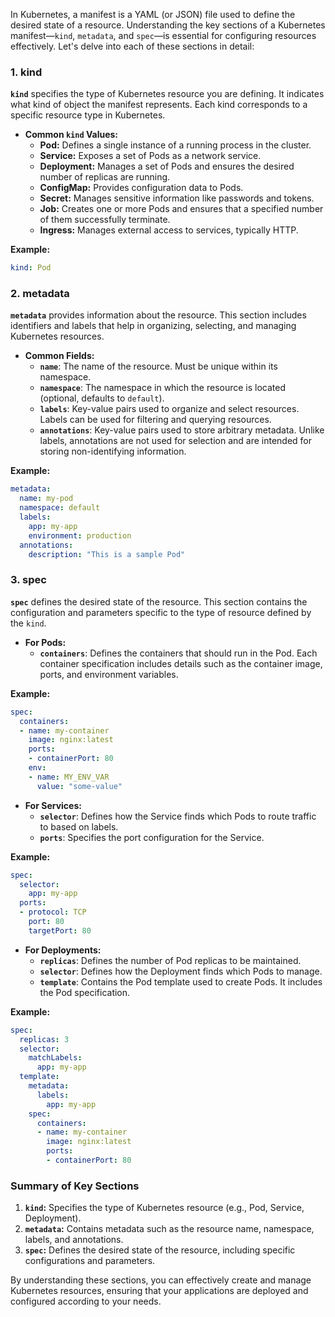In Kubernetes, a manifest is a YAML (or JSON) file used to define the desired state of a resource. Understanding the key sections of a Kubernetes manifest—`kind`, `metadata`, and `spec`—is essential for configuring resources effectively. Let's delve into each of these sections in detail:

### 1. **kind**

**`kind`** specifies the type of Kubernetes resource you are defining. It indicates what kind of object the manifest represents. Each kind corresponds to a specific resource type in Kubernetes.

- **Common `kind` Values:**
  - **Pod:** Defines a single instance of a running process in the cluster.
  - **Service:** Exposes a set of Pods as a network service.
  - **Deployment:** Manages a set of Pods and ensures the desired number of replicas are running.
  - **ConfigMap:** Provides configuration data to Pods.
  - **Secret:** Manages sensitive information like passwords and tokens.
  - **Job:** Creates one or more Pods and ensures that a specified number of them successfully terminate.
  - **Ingress:** Manages external access to services, typically HTTP.

**Example:**

```yaml
kind: Pod
```

### 2. **metadata**

**`metadata`** provides information about the resource. This section includes identifiers and labels that help in organizing, selecting, and managing Kubernetes resources.

- **Common Fields:**
  - **`name`**: The name of the resource. Must be unique within its namespace.
  - **`namespace`**: The namespace in which the resource is located (optional, defaults to `default`).
  - **`labels`**: Key-value pairs used to organize and select resources. Labels can be used for filtering and querying resources.
  - **`annotations`**: Key-value pairs used to store arbitrary metadata. Unlike labels, annotations are not used for selection and are intended for storing non-identifying information.

**Example:**

```yaml
metadata:
  name: my-pod
  namespace: default
  labels:
    app: my-app
    environment: production
  annotations:
    description: "This is a sample Pod"
```

### 3. **spec**

**`spec`** defines the desired state of the resource. This section contains the configuration and parameters specific to the type of resource defined by the `kind`.

- **For Pods:**
  - **`containers`**: Defines the containers that should run in the Pod. Each container specification includes details such as the container image, ports, and environment variables.

**Example:**

```yaml
spec:
  containers:
  - name: my-container
    image: nginx:latest
    ports:
    - containerPort: 80
    env:
    - name: MY_ENV_VAR
      value: "some-value"
```

- **For Services:**
  - **`selector`**: Defines how the Service finds which Pods to route traffic to based on labels.
  - **`ports`**: Specifies the port configuration for the Service.

**Example:**

```yaml
spec:
  selector:
    app: my-app
  ports:
  - protocol: TCP
    port: 80
    targetPort: 80
```

- **For Deployments:**
  - **`replicas`**: Defines the number of Pod replicas to be maintained.
  - **`selector`**: Defines how the Deployment finds which Pods to manage.
  - **`template`**: Contains the Pod template used to create Pods. It includes the Pod specification.

**Example:**

```yaml
spec:
  replicas: 3
  selector:
    matchLabels:
      app: my-app
  template:
    metadata:
      labels:
        app: my-app
    spec:
      containers:
      - name: my-container
        image: nginx:latest
        ports:
        - containerPort: 80
```

### Summary of Key Sections

1. **`kind`:** Specifies the type of Kubernetes resource (e.g., Pod, Service, Deployment).
2. **`metadata`:** Contains metadata such as the resource name, namespace, labels, and annotations.
3. **`spec`:** Defines the desired state of the resource, including specific configurations and parameters.

By understanding these sections, you can effectively create and manage Kubernetes resources, ensuring that your applications are deployed and configured according to your needs.